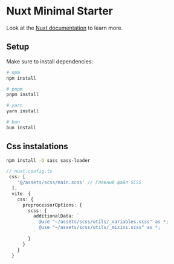 # Nuxt Minimal Starter

Look at the [Nuxt documentation](https://nuxt.com/docs/getting-started/introduction) to learn more.

## Setup

Make sure to install dependencies:

```bash
# npm
npm install

# pnpm
pnpm install

# yarn
yarn install

# bun
bun install
```

## Css instalations
```bash
npm install -D sass sass-loader
```

```ts
// nuxt.config.ts
 css: [
    '@/assets/scss/main.scss' // Главный файл SCSS
  ],
  vite: {
    css: {
      preprocessorOptions: {
        scss: {
          additionalData: `
            @use "~/assets/scss/utils/_variables.scss" as *;
            @use "~/assets/scss/utils/_mixins.scss" as *;
          `
        }
      }
    }
  }
```
